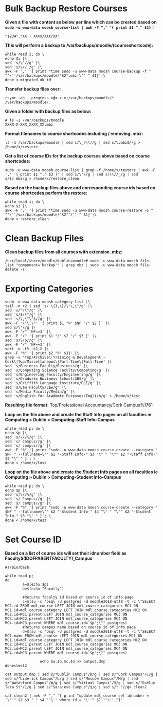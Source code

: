 # Bulk Backup Restore Courses

**Given a file with content as below per line which can be created based on ```sudo -u www-data moosh course-list | awk -F "," '{ print $1 "," $3}'```:**
```
"1234","XX - XXXX/XXX/XX"
```

**This will perform a backup to /var/backups/moodle/(courseshortcode):**
```
while read i; do \
echo $i |\
sed 's/\"//g' |\
sed 's/\//_/g' |\
awk -F ',' '{ print "time sudo -u www-data moosh course-backup -f " "'\''/var/backups/moodle/"$2".mbz'\'' " $1}';\
done < migrated_ok_id
```

**Transfer backup files over:**
```
rsync -ah --progress x@x.x.x:/var/backups/moodle/* /var/backups/moodle/.
```

**Given a folder with backup files as below:**
```
# ls -1 /var/backups/moodle
XXXX-X-XXX_XXXX_XX.mbz
```

**Format filenames to course shortcodes including / removing .mbz:**
```
ls -1 /var/backups/moodle | sed s/\_/\\//g | sed s/\.mbz$//g > /home/x/restore
```

**Get a list of course IDs for the backup courses above based on course shortcodes:**
```
sudo -u www-data moosh course-list | grep -f /home/x/restore | awk -F ',' '{ print $1 "," $3 }' | sed s/\"//g | sed s/\\//_/g | sed s/$/.mbz/g > /home/x/restore_clean
```

**Based on the backup files above and corresponding course ids based on course shortcodes perform the restore:**
```
while read i; do \
echo $i |\
awk -F ',' '{ print "time sudo -u www-data moosh course-restore -o " "'\''/var/backups/moodle/"$2"'\'' " $1}';\
done < restore_clean
```

# Clean Backup Files

**Clean backup files from all courses with extension .mbz:**
```
/usr/local/share/moodle/dublin/moodle# sudo -u www-data moosh file-list "component='backup'" | grep mbz | sudo -u www-data moosh file-delete -s
```

# Exporting Categories

```
sudo -u www-data moosh category-list |\
tail -n +2 | sed 's/ \{3,\}/\"\,\"/g' |\
sed 's/^/\"/g' |\
sed 's/$/\"/g' |\
sed 's/\,\"\"$//g' |\
awk -F '\"\,\"' '{ print $1 "%" $NF "/" $2 }' |\
sed s/\"//g |\
awk -F "/" 'NF==3' |\
awk -F "/" '{ print $1 "/" $2 "/" $3 }' |\
sed 's/\/$//g' |\
awk -F "/" 'NF==3' |\
sort -u -t% -k2,2 |\
awk -F "%" '{ print $2 "%" $1}' |\
grep -v 'Top/Archive\|Training & Development - Cork\|Top/Miscellaneous\|Part-Time\|Full-Time' |\
sed 's/Business Faculty/Business/g' |\
sed 's/Computing Science Faculty/Computing/g' |\
sed 's/Engineering Faculty/Engineering/g' |\
sed 's/Graduate Business School/GBS/g' |\
sed 's/Griffith Language Institute/GLI/g' |\
sed 's/Law Faculty/Law/g' |\
sed 's/Media Faculty/Media/g' |\
sed 's/English for Academic Purposes/English/g' > /home/x/test
```

**Resulting file format:**
Top/Professional Accountancy/Cork Campus%1761

**Loop on the file above and create the Staff Info pages on all faculties ie Computing > Dublin > Computing-Staff Info-Campus**
```
while read p; do \
echo $p |\
sed 's/\//%/g' |\
sed 's/ Campus//g' |\
sed 's/ campus//g' |\
awk -F "%" '{ print "sudo -u www-data moosh course-create --category " $NF " --fullname=\"" $2 "-Staff Info-" $3 "\" " "\"" $2 "-Staff Info-" $3 "\" " }'; \
done < /home/x/test
```

**Loop on the file above and create the Student Info pages on all faculties ie Computing > Dublin > Computing-Student Info-Campus**
```
while read p; do \
echo $p |\
sed 's/\//%/g' |\
sed 's/ Campus//g' |\
sed 's/ campus//g' |\
awk -F "%" '{ print "sudo -u www-data moosh course-create --category " $NF " --fullname=\"" $2 "-Student Info-" $3 "\" " "\"" $2 "-Student Info-" $3 "\" " }'; \
done < /home/x/test
```

# Set Course ID

**Based on a list of course ids will set their idnumber field as Faculty$(IDOFPARENTFACULTY)_Campus**

```  
#!/bin/bash

while read p;
do
        a=$(echo $p)
        b=$(echo "Faculty")

        #Returns faculty id based on course id of info page
        c=$(su -c "psql -U postgres -d moodle2018-utf8 -t -c \"SELECT MC2.id FROM mdl_course LEFT JOIN mdl_course_categories MC1 ON MC1.id=mdl_course.category LEFT JOIN mdl_course_categories MC2 ON MC2.id=MC1.parent LEFT JOIN mdl_course_categories MC3 ON MC3.id=MC2.parent LEFT JOIN mdl_course_categories MC4 ON MC4.id=MC3.parent WHERE mdl_course.id='$p';\"" postgres)
        #Returns campus name based on course id of info page
        d=$(su -c "psql -U postgres -d moodle2018-utf8 -t -c \"SELECT MC1.name FROM mdl_course LEFT JOIN mdl_course_categories MC1 ON MC1.id=mdl_course.category LEFT JOIN mdl_course_categories MC2 ON MC2.id=MC1.parent LEFT JOIN mdl_course_categories MC3 ON MC3.id=MC2.parent LEFT JOIN mdl_course_categories MC4 ON MC4.id=MC3.parent WHERE mdl_course.id='$p';\"" postgres)

                echo $a,$b,$c,$d >> output.dmp
done<test2
```

```
cat output.dmp | sed s/"Dublin Campus"/D/g | sed s/"Cork Campus"/C/g | sed s/"Limerick Campus"/L/g | sed s/"Moscow Campus"/M/g | sed s/"Waterford Campus"/W/g | sed s/"Virtual Campus"/V/g | sed s/"Dublin Tara St"/1/g | sed s/"Sarajevo Campus"/$/g | sed s/" "//g> clean2
```

```
cat clean2 | awk -F "," '{ print "update mdl_course set idnumber = '\''" $2 $3 "_" $4 "'\'' where id = '\''" $1 "'\'';"}'
```
